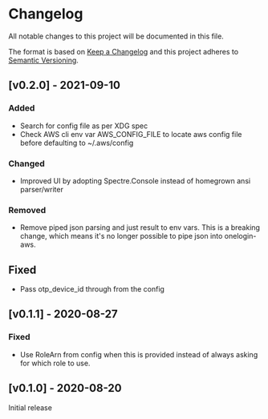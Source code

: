 # Changelog

All notable changes to this project will be documented in this file.

The format is based on [Keep a Changelog](http://keepachangelog.com/en/1.0.0/)
and this project adheres to [Semantic Versioning](http://semver.org/spec/v2.0.0.html).

## [v0.2.0] - 2021-09-10

### Added

-   Search for config file as per XDG spec
-   Check AWS cli env var AWS_CONFIG_FILE to locate aws config file before defaulting to ~/.aws/config

### Changed

-   Improved UI by adopting Spectre.Console instead of homegrown ansi parser/writer

### Removed

-   Remove piped json parsing and just result to env vars. This is a breaking change, which means it's no longer possible to pipe json into onelogin-aws.

## Fixed

-   Pass otp_device_id through from the config

## [v0.1.1] - 2020-08-27

### Fixed

-   Use RoleArn from config when this is provided instead of always asking for which role to use.

## [v0.1.0] - 2020-08-20

Initial release
